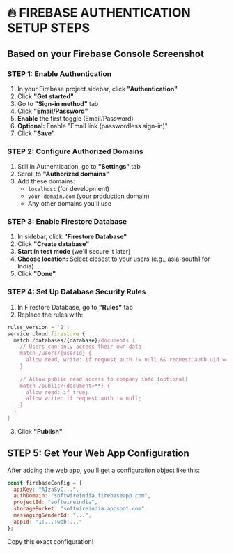 # 🔥 FIREBASE AUTHENTICATION SETUP STEPS

## Based on your Firebase Console Screenshot

### STEP 1: Enable Authentication
1. In your Firebase project sidebar, click **"Authentication"**
2. Click **"Get started"** 
3. Go to **"Sign-in method"** tab
4. Click **"Email/Password"**
5. **Enable** the first toggle (Email/Password)
6. **Optional:** Enable "Email link (passwordless sign-in)"
7. Click **"Save"**

### STEP 2: Configure Authorized Domains
1. Still in Authentication, go to **"Settings"** tab
2. Scroll to **"Authorized domains"**
3. Add these domains:
   - `localhost` (for development)
   - `your-domain.com` (your production domain)
   - Any other domains you'll use

### STEP 3: Enable Firestore Database
1. In sidebar, click **"Firestore Database"**
2. Click **"Create database"**
3. **Start in test mode** (we'll secure it later)
4. **Choose location:** Select closest to your users (e.g., asia-south1 for India)
5. Click **"Done"**

### STEP 4: Set Up Database Security Rules
1. In Firestore Database, go to **"Rules"** tab
2. Replace the rules with:

```javascript
rules_version = '2';
service cloud.firestore {
  match /databases/{database}/documents {
    // Users can only access their own data
    match /users/{userId} {
      allow read, write: if request.auth != null && request.auth.uid == userId;
    }
    
    // Allow public read access to company info (optional)
    match /public/{document=**} {
      allow read: if true;
      allow write: if request.auth != null;
    }
  }
}
```

3. Click **"Publish"**

## STEP 5: Get Your Web App Configuration
After adding the web app, you'll get a configuration object like this:

```javascript
const firebaseConfig = {
  apiKey: "AIzaSyC...", 
  authDomain: "softwireindia.firebaseapp.com",
  projectId: "softwireindia",
  storageBucket: "softwireindia.appspot.com", 
  messagingSenderId: "...",
  appId: "1:...:web:..."
};
```

Copy this exact configuration!